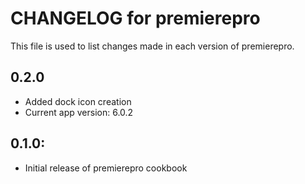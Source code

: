 # CHANGELOG for premierepro

This file is used to list changes made in each version of premierepro.

## 0.2.0
* Added dock icon creation
* Current app version: 6.0.2

## 0.1.0:

* Initial release of premierepro cookbook